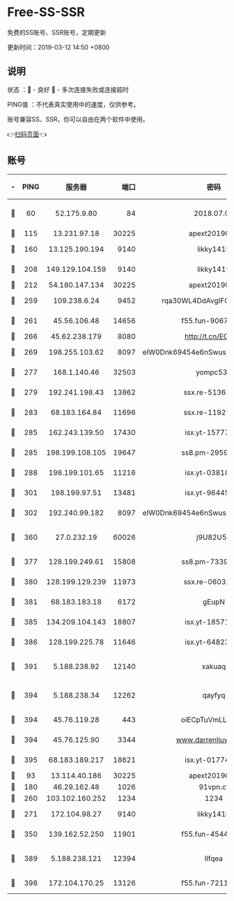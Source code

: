 # Free-SS-SSR

免费的SS账号、SSR账号，定期更新

更新时间：2019-03-12 14:50 +0800

## 说明

状态     ：🙂 - 良好 🙁 - 多次连接失败或连接超时

PING值   ：不代表真实使用中的速度，仅供参考。

账号兼容SS、SSR，你可以自由在两个软件中使用。

👉[扫码页面](https://liesauer.github.io/Free-SS-SSR/)👈

## 账号

|-|PING|服务器|端口|密码|加密方式|区域|
|:----:|:----:|:-----:|-----:|:----:|:----:|:----:|
|🙂|60|52.175.9.80|84|2018.07.07|chacha20-ietf-poly1305|HK|
|🙂|115|13.231.97.18|30225|apext2019006|chacha20|JP|
|🙂|160|13.125.190.194|9140|likky1415|aes-256-cfb|KR|
|🙂|208|149.129.104.159|9140|likky1415|aes-256-cfb|HK|
|🙂|212|54.180.147.134|30225|apext2019006|chacha20|KR|
|🙂|259|109.238.6.24|9452|rqa30WL4DdAvgIFG6Fs3znzTa|aes-256-cfb|FR|
|🙂|261|45.56.106.48|14656|f55.fun-90673121|aes-256-cfb|US|
|🙂|266|45.62.238.179|8080|http://t.cn/EGJIyrl|rc4-md5|CA|
|🙂|269|198.255.103.62|8097|eIW0Dnk69454e6nSwuspv9DmS201tQ0D|aes-256-cfb|US|
|🙂|277|168.1.140.46|32503|yompc535|aes-256-cfb|AU|
|🙂|279|192.241.198.43|13862|ssx.re-51362067|aes-256-cfb|US|
|🙂|283|68.183.164.84|11696|ssx.re-11927481|aes-256-cfb|US|
|🙂|285|162.243.139.50|17430|isx.yt-15777676|aes-256-cfb|US|
|🙂|285|198.199.108.105|19647|ss8.pm-29593993|aes-256-cfb|US|
|🙂|288|198.199.101.65|11216|isx.yt-03818294|aes-256-cfb|US|
|🙂|301|198.199.97.51|13481|isx.yt-96445521|aes-256-cfb|US|
|🙂|302|192.240.99.182|8097|eIW0Dnk69454e6nSwuspv9DmS201tQ0D|aes-256-cfb|US|
|🙂|360|27.0.232.19|60026|j9U82U53|xchacha20-ietf-poly1305|HK|
|🙂|377|128.199.249.61|15808|ss8.pm-73399565|aes-256-cfb|SG|
|🙂|380|128.199.129.239|11973|ssx.re-06032679|aes-256-cfb|SG|
|🙂|381|68.183.183.18|6172|gEupN|aes-256-cfb|SG|
|🙂|385|134.209.104.143|18807|isx.yt-18571231|aes-256-cfb|SG|
|🙂|386|128.199.225.78|11646|isx.yt-64823224|aes-256-cfb|SG|
|🙂|391|5.188.238.92|12140|xakuaq|chacha20-ietf-poly1305|BR|
|🙂|394|5.188.238.34|12262|qayfyq|chacha20-ietf-poly1305|BR|
|🙂|394|45.76.119.28|443|oiECpTuVmLLxk4Ts|aes-256-cfb|AU|
|🙂|394|45.76.125.90|3344|www.darrenliuwei.com|aes-256-cfb|AU|
|🙂|395|68.183.189.217|18621|isx.yt-01774283|aes-256-cfb|SG|
|🙂|93|13.114.40.186|30225|apext2019006|chacha20|JP|
|🙂|180|46.29.162.48|1026|91vpn.cf|rc4-md5|RU|
|🙂|260|103.102.160.252|1234|1234|rc4-md5|JP|
|🙂|271|172.104.98.27|9140|likky1415|aes-256-cfb|JP|
|🙂|350|139.162.52.250|11901|f55.fun-45440125|aes-256-cfb|SG|
|🙂|389|5.188.238.121|12394|llfqea|chacha20-ietf-poly1305|BR|
|🙂|398|172.104.170.25|13126|f55.fun-72116969|aes-256-cfb|SG|
